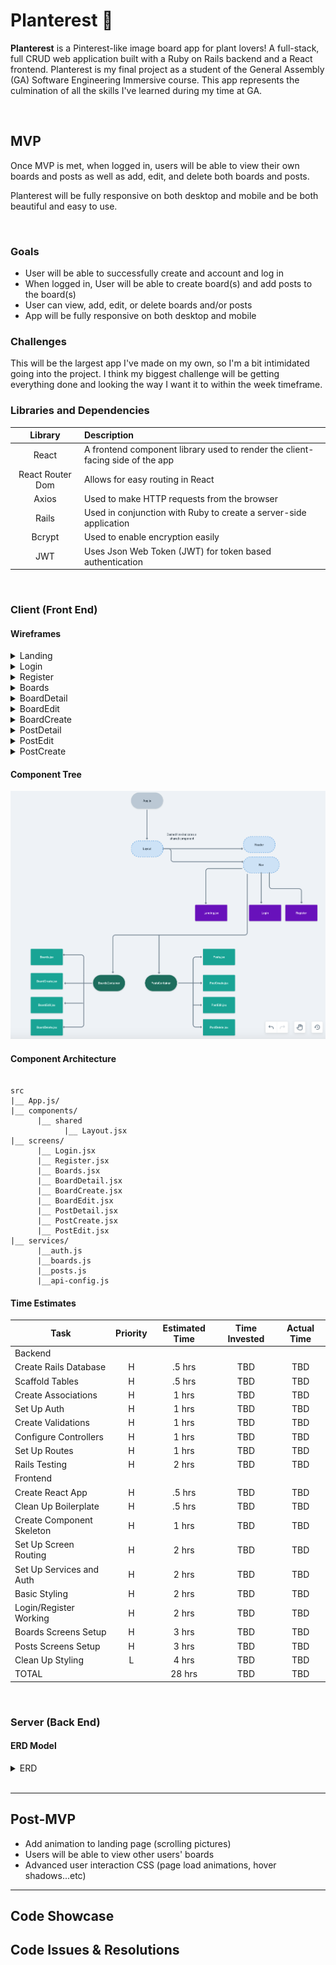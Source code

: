 # Planterest :herb:

**Planterest** is a Pinterest-like image board app for plant lovers! A full-stack, full CRUD web application built with a Ruby on Rails backend and a React frontend. Planterest is my final project as a student of the General Assembly (GA) Software Engineering Immersive course. This app represents the culmination of all the skills I've learned during my time at GA.

<br>

## MVP

Once MVP is met, when logged in, users will be able to view their own boards and posts as well as add, edit, and delete both boards and posts.

Planterest will be fully responsive on both desktop and mobile and be both beautiful and easy to use.

<br>

### Goals

- User will be able to successfully create and account and log in
- When logged in, User will be able to create board(s) and add posts to the board(s)
- User can view, add, edit, or delete boards and/or posts
- App will be fully responsive on both desktop and mobile
  <br>

### Challenges

This will be the largest app I've made on my own, so I'm a bit intimidated going into the project. I think my biggest challenge will be getting everything done and looking the way I want it to within the week timeframe.
<br>

### Libraries and Dependencies

|     Library      | Description                                                                   |
| :--------------: | :---------------------------------------------------------------------------- |
|      React       | A frontend component library used to render the client-facing side of the app |
| React Router Dom | Allows for easy routing in React                                              |
|      Axios       | Used to make HTTP requests from the browser                                   |
|      Rails       | Used in conjunction with Ruby to create a server-side application             |
|      Bcrypt      | Used to enable encryption easily                                              |
|       JWT        | Uses Json Web Token (JWT) for token based authentication                      |

<br>

### Client (Front End)

#### Wireframes

<details><summary>Landing</summary>
      
![Landing](https://github.com/Hanna-Boorom/planterest/blob/main/Landing%20Wireframes.png)

</details>

<details><summary>Login</summary>
      
![Login](https://github.com/Hanna-Boorom/planterest/blob/main/Login%20Wireframes.png)

</details>

<details><summary>Register</summary>
      
![Register](https://github.com/Hanna-Boorom/planterest/blob/main/Register%20Wireframes.png)

</details>

<details><summary>Boards</summary>
      
![Boards](https://github.com/Hanna-Boorom/planterest/blob/main/Boards%20Wireframes.png)

</details>

<details><summary>BoardDetail</summary>
      
![BoardDetail](https://github.com/Hanna-Boorom/planterest/blob/main/BoardDetail%20Wireframes.png)

</details>

<details><summary>BoardEdit</summary>
      
![BoardEdit](https://github.com/Hanna-Boorom/planterest/blob/main/BoardEdit%20Wireframes.png)

</details>

<details><summary>BoardCreate</summary>
      
![BoardCreate](https://github.com/Hanna-Boorom/planterest/blob/main/BoardCreate%20Wireframes.png)

</details>

<details><summary>PostDetail</summary>
      
![PostDetail](https://github.com/Hanna-Boorom/planterest/blob/main/PostDetail%20Wireframes.png)

</details>

<details><summary>PostEdit</summary>
      
![PostEdit](https://github.com/Hanna-Boorom/planterest/blob/main/PostEdit%20Wireframes.png)

</details>

<details><summary>PostCreate</summary>
      
![PostCreate](https://github.com/Hanna-Boorom/planterest/blob/main/README-images/PostCreate%20Wireframes.png)

</details>

#### Component Tree

![Component Tree](https://github.com/Hanna-Boorom/planterest/blob/main/Component%20Tree.png)

#### Component Architecture

```structure

src
|__ App.js/
|__ components/
      |__ shared
            |__ Layout.jsx
|__ screens/
      |__ Login.jsx
      |__ Register.jsx
      |__ Boards.jsx
      |__ BoardDetail.jsx
      |__ BoardCreate.jsx
      |__ BoardEdit.jsx
      |__ PostDetail.jsx
      |__ PostCreate.jsx
      |__ PostEdit.jsx
|__ services/
      |__auth.js
      |__boards.js
      |__posts.js
      |__api-config.js

```

#### Time Estimates

| Task                      | Priority | Estimated Time | Time Invested | Actual Time |
| ------------------------- | :------: | :------------: | :-----------: | :---------: |
| Backend                   |          |                |               |             |
| Create Rails Database     |    H     |     .5 hrs     |      TBD      |     TBD     |
| Scaffold Tables           |    H     |     .5 hrs     |      TBD      |     TBD     |
| Create Associations       |    H     |     1 hrs      |      TBD      |     TBD     |
| Set Up Auth               |    H     |     1 hrs      |      TBD      |     TBD     |
| Create Validations        |    H     |     1 hrs      |      TBD      |     TBD     |
| Configure Controllers     |    H     |     1 hrs      |      TBD      |     TBD     |
| Set Up Routes             |    H     |     1 hrs      |      TBD      |     TBD     |
| Rails Testing             |    H     |     2 hrs      |      TBD      |     TBD     |
| Frontend                  |          |                |               |             |
| Create React App          |    H     |     .5 hrs     |      TBD      |     TBD     |
| Clean Up Boilerplate      |    H     |     .5 hrs     |      TBD      |     TBD     |
| Create Component Skeleton |    H     |     1 hrs      |      TBD      |     TBD     |
| Set Up Screen Routing     |    H     |     2 hrs      |      TBD      |     TBD     |
| Set Up Services and Auth  |    H     |     2 hrs      |      TBD      |     TBD     |
| Basic Styling             |    H     |     2 hrs      |      TBD      |     TBD     |
| Login/Register Working    |    H     |     2 hrs      |      TBD      |     TBD     |
| Boards Screens Setup      |    H     |     3 hrs      |      TBD      |     TBD     |
| Posts Screens Setup       |    H     |     3 hrs      |      TBD      |     TBD     |
| Clean Up Styling          |    L     |     4 hrs      |      TBD      |     TBD     |
| TOTAL                     |          |     28 hrs     |      TBD      |     TBD     |

<br>

### Server (Back End)

#### ERD Model

<details><summary>ERD</summary>
      
![Planterest ERD](https://github.com/Hanna-Boorom/planterest/blob/main/Planterest%20ERD1.png)

</details>

<br>

---

## Post-MVP

- Add animation to landing page (scrolling pictures)
- Users will be able to view other users' boards
- Advanced user interaction CSS (page load animations, hover shadows...etc)

---

## Code Showcase

## Code Issues & Resolutions
